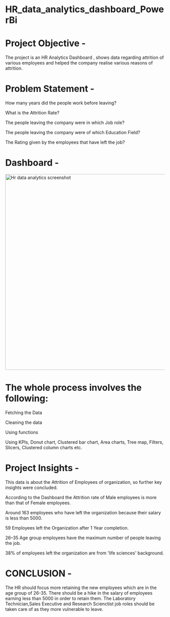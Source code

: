 # HR_data_analytics_dashboard_PowerBi 

# Project Objective -
The project is an HR Analytics Dashboard , shows data regarding attrition of various employees and helped the company realise various reasons of attrition.

# Problem Statement -

How many years did the people work before leaving?

What is the Attrition Rate?

The people leaving the company were in which Job role?

The people leaving the company were of which Education Field?

The Rating given by the employees that have left the job?

# Dashboard -

<img width="616" alt="Hr data analytics screenshot" src="https://user-images.githubusercontent.com/130046611/231711319-b026b0ea-419c-4864-90ae-a1ae93ebb548.png">


# The whole process involves the following:

Fetching the Data

Cleaning the data

Using functions

Using KPIs, Donut chart, Clustered bar chart, Area charts, Tree map, Filters, Slicers, Clustered column charts etc.

# Project Insights -

This data is about the Attrition of Employees of organization, so further key insights were concluded.

According to the Dashboard the Attrition rate of  Male employees is  more than that of Female employees.

Around 163 employees who have left the organization because their salary is less than 5000.

59 Employees left the Organization after 1 Year completion.

26–35 Age group employees have the maximum number of people leaving the job.

38% of employees left the organization are from 'life sciences' background.

# CONCLUSION -

The HR should focus more retaining the new employees which are in the age group of 26-35.
There should be a hike in the salary of employees earning less than 5000 in order to retain them.
The Laboratory Technician,Sales Executive and Research Scienctist job roles should be taken care of as they more vulnerable to leave.

